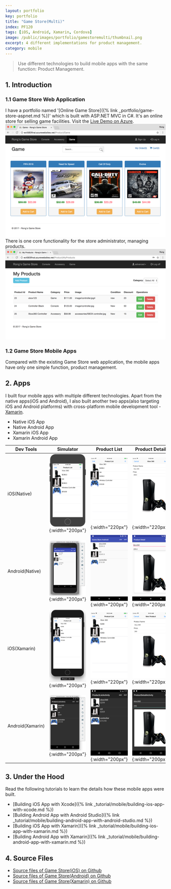 ```yaml
---
layout: portfolio
key: portfolio
title: "Game Store(Multi)"
index: PF120
tags: [iOS, Android, Xamarin, Cordova]
image: /public/images/portfolio/gamestoremulti/thumbnail.png
excerpt: 4 different implementations for product management.
category: mobile
---
```


> Use different technologies to build mobile apps with the same function: Product Management.

## 1. Introduction
### 1.1 Game Store Web Application
I have a portfolio named '[Online Game Store]({% link _portfolio/game-store-aspnet.md %})' which is built with ASP.NET MVC in C#. It's an online store for selling game facilities. Visit the <a href="https://ect583final.azurewebsites.net/" target="\_blank">Live Demo on Azure</a>.
![image](/public/images/portfolio/gamestoremulti/gamestore_web.png)  
There is one core functionality for the store administrator, managing products.
![image](/public/images/portfolio/gamestoremulti/gamestore_products.png)
### 1.2 Game Store Mobile Apps
Compared with the existing Game Store web application, the mobile apps have only one simple function, product management.

## 2. Apps
I built four mobile apps with multiple different technologies. Apart from the native apps(iOS and Android), I also built another two apps(also targeting iOS and Android platforms) with cross-platform mobile development tool - [Xamarin](https://xamarin.com/).
* Native iOS App
* Native Android App
* Xamarin iOS App
* Xamarin Android App

| Dev Tools       | Simulator | Product List | Product Detail | Product Deletion |
|-----------------|--------------------|--------------|----------------|------------------|
| iOS(Native)     | ![image](/public/images/portfolio/gamestoremulti/ios_native_simulator.png){:width="200px"} | ![image](/public/images/portfolio/gamestoremulti/ios_native_productlist.png){:width="220px"} | ![image](/public/images/portfolio/gamestoremulti/ios_native_productdetail.png){:width="220px"} | ![image](/public/images/portfolio/gamestoremulti/ios_native_productdeletion.png){:width="220px"} |
| Android(Native) | ![image](/public/images/portfolio/gamestoremulti/android_native_emulator.png){:width="200px"} | ![image](/public/images/portfolio/gamestoremulti/android_native_productlist.png){:width="200px"} | ![image](/public/images/portfolio/gamestoremulti/android_native_productdetail.png){:width="200px"} | ![image](/public/images/portfolio/gamestoremulti/android_native_productdeletion.png){:width="200px"} |
| iOS(Xamarin)    | ![image](/public/images/portfolio/gamestoremulti/ios_xamarin_simulator.png){:width="200px"} | ![image](/public/images/portfolio/gamestoremulti/ios_xamarin_productlist.png){:width="220px"} | ![image](/public/images/portfolio/gamestoremulti/ios_xamarin_productdetail.png){:width="220px"} | ![image](/public/images/portfolio/gamestoremulti/ios_xamarin_productdeletion.png){:width="220px"} |
| Android(Xamarin)| ![image](/public/images/portfolio/gamestoremulti/android_xamarin_emulator.png){:width="200px"} | ![image](/public/images/portfolio/gamestoremulti/android_xamarin_productlist.png){:width="200px"} | ![image](/public/images/portfolio/gamestoremulti/android_xamarin_productdetail.png){:width="200px"} | ![image](/public/images/portfolio/gamestoremulti/android_xamarin_productdeletion.png){:width="200px"} |

## 3. Under the Hood
Read the following tutorials to learn the details how these mobile apps were built.
* [Building iOS App with Xcode]({% link _tutorial/mobile/building-ios-app-with-xcode.md %})
* [Building Android App with Android Studio]({% link _tutorial/mobile/building-android-app-with-android-studio.md %})
* [Building iOS App with Xamarin]({% link _tutorial/mobile/building-ios-app-with-xamarin.md %})
* [Building Android App with Xamarin]({% link _tutorial/mobile/building-android-app-with-xamarin.md %})

## 4. Source Files
* [Source files of Game Store(iOS) on Github](https://github.com/jojozhuang/game-store-ios)
* [Source files of Game Store(Android) on Github](https://github.com/jojozhuang/game-store-android)
* [Source files of Game Store(Xamarin) on Github](https://github.com/jojozhuang/game-store-xamarin)
